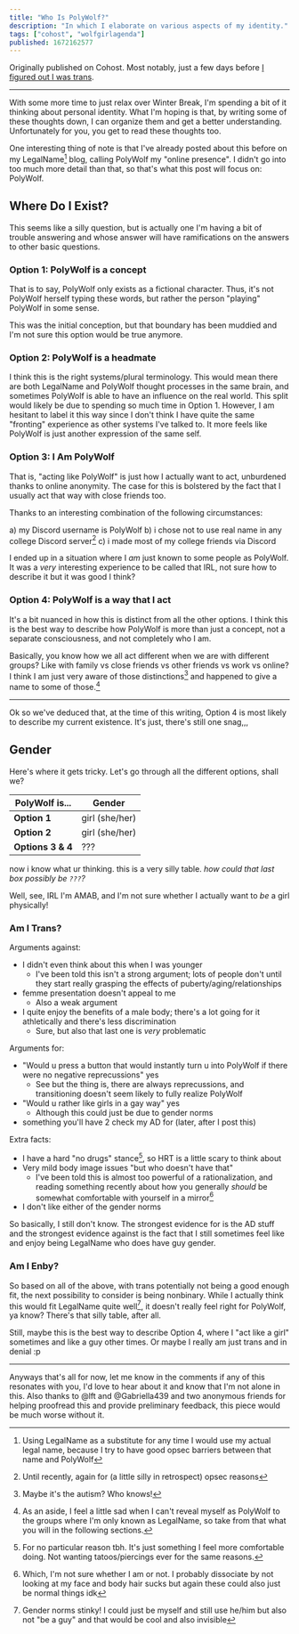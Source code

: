 ```yaml
---
title: "Who Is PolyWolf?"
description: "In which I elaborate on various aspects of my identity."
tags: ["cohost", "wolfgirlagenda"]
published: 1672162577
---
```


Originally published on Cohost. Most notably, just a few days before [I figured out I was trans](/blog/759538/).

---

With some more time to just relax over Winter Break, I'm spending a bit of it thinking about personal identity. What I'm hoping is that, by writing some of these thoughts down, I can organize them and get a better understanding. Unfortunately for you, you get to read these thoughts too.

One interesting thing of note is that I've already posted about this before on my LegalName[^1] blog, calling PolyWolf my "online presence". I didn't go into too much more detail than that, so that's what this post will focus on: PolyWolf.

## Where Do I Exist?

This seems like a silly question, but is actually one I'm having a bit of trouble answering and whose answer will have ramifications on the answers to other basic questions.

### Option 1: PolyWolf is a concept

That is to say, PolyWolf only exists as a fictional character. Thus, it's not PolyWolf herself typing these words, but rather the person "playing" PolyWolf in some sense.

This was the initial conception, but that boundary has been muddied and I'm not sure this option would be true anymore.

### Option 2: PolyWolf is a headmate

I think this is the right systems/plural terminology. This would mean there are both LegalName and PolyWolf thought processes in the same brain, and sometimes PolyWolf is able to have an influence on the real world. This split would likely be due to spending so much time in Option 1. However, I am hesitant to label it this way since I don't think I have quite the same "fronting" experience as other systems I've talked to. It more feels like PolyWolf is just another expression of the same self.

### Option 3: I Am PolyWolf

That is, "acting like PolyWolf" is just how I actually want to act, unburdened thanks to online anonymity. The case for this is bolstered by the fact that I usually act that way with close friends too.

Thanks to an interesting combination of the following circumstances:

a) my Discord username is PolyWolf
b) i chose not to use real name in any college Discord server[^2]
c) i made most of my college friends via Discord

I ended up in a situation where I _am_ just known to some people as PolyWolf. It was a _very_ interesting experience to be called that IRL, not sure how to describe it but it was good I think?

### Option 4: PolyWolf is a way that I act

It's a bit nuanced in how this is distinct from all the other options. I think this is the best way to describe how PolyWolf is more than just a concept, not a separate consciousness, and not completely who I am.

Basically, you know how we all act different when we are with different groups? Like with family vs close friends vs other friends vs work vs online? I think I am just very aware of those distinctions[^3] and happened to give a name to some of those.[^4]

<hr/>

Ok so we've deduced that, at the time of this writing, Option 4 is most likely to describe my current existence. It's just, there's still one snag,,,

## Gender

Here's where it gets tricky. Let's go through all the different options, shall we?

<table>
<thead>
<tr>
<th>PolyWolf is...</th><th>Gender</th>
</tr>
</thead>
<tbody>
<tr>
<td><b>Option 1</b></td>
<td>girl (she/her)</td>
</tr><tr>
<td><b>Option 2</b></td>
<td>girl (she/her)</td>
</tr><tr>
<td><b>Options 3 & 4</b></td>
<td>???</td>
</tr>
</tbody>
</table>

now i know what ur thinking. this is a very silly table. _how could that last box possibly be `???`?_

Well, see, IRL I'm AMAB, and I'm not sure whether I actually want to _be_ a girl physically!

### Am I Trans?

Arguments against:

- I didn't even think about this when I was younger
  - I've been told this isn't a strong argument; lots of people don't until they start really grasping the effects of puberty/aging/relationships
- femme presentation doesn't appeal to me
  - Also a weak argument
- I quite enjoy the benefits of a male body; there's a lot going for it athletically and there's less discrimination
  - Sure, but also that last one is _very_ problematic

Arguments for:

- "Would u press a button that would instantly turn u into PolyWolf if there were no negative reprecussions" yes
  - See but the thing is, there are always reprecussions, and transitioning doesn't seem likely to fully realize PolyWolf
- "Would u rather like girls in a gay way" yes
  - Although this could just be due to gender norms
- something you'll have 2 check my AD for (later, after I post this)

Extra facts:

- I have a hard "no drugs" stance[^5], so HRT is a little scary to think about
- Very mild body image issues "but who doesn't have that"
  - I've been told this is almost too powerful of a rationalization, and reading something recently about how you generally _should_ be somewhat comfortable with yourself in a mirror[^6]
- I don't like either of the gender norms

So basically, I still don't know. The strongest evidence for is the AD stuff and the strongest evidence against is the fact that I still sometimes feel like and enjoy being LegalName who does have guy gender.

### Am I Enby?

So based on all of the above, with trans potentially not being a good enough fit, the next possibility to consider is being nonbinary. While I actually think this would fit LegalName quite well[^7], it doesn't really feel right for PolyWolf, ya know? There's that silly table, after all.

Still, maybe this is the best way to describe Option 4, where I "act like a girl" sometimes and like a guy other times. Or maybe I really am just trans and in denial :p

<hr/>

Anyways that's all for now, let me know in the comments if any of this resonates with you, I'd love to hear about it and know that I'm not alone in this. Also thanks to @lft and @Gabriella439 and two anonymous friends for helping proofread this and provide preliminary feedback, this piece would be much worse without it.

[^1]: Using LegalName as a substitute for any time I would use my actual legal name, because I try to have good opsec barriers between that name and PolyWolf

[^2]: Until recently, again for (a little silly in retrospect) opsec reasons

[^3]: Maybe it's the autism? Who knows!

[^4]: As an aside, I feel a little sad when I can't reveal myself as PolyWolf to the groups where I'm only known as LegalName, so take from that what you will in the following sections.

[^5]: For no particular reason tbh. It's just something I feel more comfortable doing. Not wanting tatoos/piercings ever for the same reasons.

[^6]: Which, I'm not sure whether I am or not. I probably dissociate by not looking at my face and body hair sucks but again these could also just be normal things idk

[^7]: Gender norms stinky! I could just be myself and still use he/him but also not "be a guy" and that would be cool and also invisible
